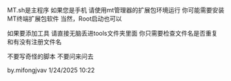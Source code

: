 MT.sh是主程序
如果您是手机
请使用mt管理器的扩展包环境运行
你可能需要安装MT终端扩展包软件
当然，Root启动也可以

如果要添加工具
请直接无脑丢进tools文件夹里面
你只需要检查文件名是否重复
和有没有注册文件名

不要写奇怪的脚本
不要问来问去

by.mifongjvav 1/24/2025 10:22
